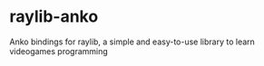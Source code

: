 # raylib-anko
Anko bindings for raylib, a simple and easy-to-use library to learn videogames programming
